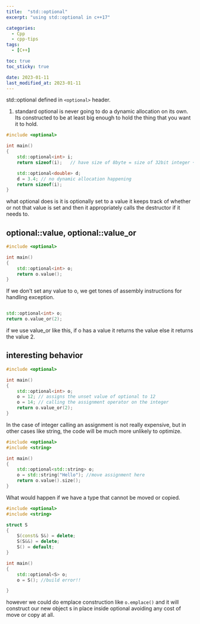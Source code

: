 ```yaml
---
title:  "std::optional"
excerpt: "using std::optional in c++17"

categories:
  - Cpp
  - cpp-tips
tags:
  - [C++]

toc: true
toc_sticky: true

date: 2023-01-11
last_modified_at: 2023-01-11
---
```


std::optional defined in `<optional>` header.

1. standard optional is never going to do a dynamic allocation on its own. Its constructed to be at least big enough to hold the thing that you want it to hold.

```c++
#include <optional>

int main()
{
    std::optional<int> i;
    return sizeof(i);   // have size of 8byte = size of 32bit integer + 4byte

    std::optional<double> d;
    d = 3.4; // no dynamic allocation happening
    return sizeof(i);
}

```
what optional does is it is optionally set to a value it keeps track of whether or not that value is set and then it appropriately calls the destructor if it needs to.

## optional::value, optional::value_or

```c++
#include <optional>

int main()
{
    std::optional<int> o;
    return o.value();
}

```
If we don't set any value to o, we get tones of assembly instructions for handling exception.

```c++

std::optional<int> o;
return o.value_or(2);
```
if we use value_or like this, if o has a value it returns the value else it returns the value 2.

## interesting behavior

```c++
#include <optional>

int main()
{
    std::optional<int> o;
    o = 12; // assigns the unset value of optional to 12
    o = 14; // calling the assignment operator on the integer
    return o.value_or(2);
}

```

In the case of integer calling an assignment is not really expensive, but in other cases like string, the code will be much more unlikely to optimize. 

```c++
#include <optional>
#include <string>

int main()
{
    std::optional<std::string> o;
    o = std::string("Hello"); //move assignment here
    return o.value().size();
}

```
What would happen if we have a type that cannot be moved or copied.

```c++
#include <optional>
#include <string>

struct S
{
    S(const& S&) = delete;
    S(S&&) = delete;
    S() = default;
}

int main()
{
    std::optional<S> o;
    o = S(); //build error!! 

}

```

however we could do emplace construction like `o.emplace()` and it will construct our new object s in place inside optional avoiding any cost of move or copy at all.